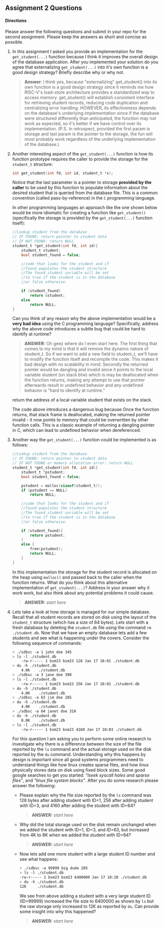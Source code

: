 ## Assignment 2 Questions

#### Directions

Please answer the following questions and submit in your repo for the second assignment. Please keep the answers as short and concise as possible.

1. In this assignment I asked you provide an implementation for the `get_student(...)` function because I think it improves the overall design of the database application. After you implemented your solution do you agree that externalizing `get_student(...)` into it's own function is a good design strategy? Briefly describe why or why not.

   > **Answer**: I think yes, because "externalizing" get_student() into its own function is a good design strategy since it reminds me how RISC-V's load-store architecture provides a standardized way to access memory. get_student() will establish consistent interface for retrieving student records, reducing code duplication and centralizing error handling. HOWEVER, its effectiveness depends on the database's underlying implementation since if the database were structured differently than anticipated, the function may not work as expected, so it's better if we have control over its implementation. (P.S. In retrospect, provided the first param is storage and last param is the pointer to the storage, the fun will most probably work regardless of the underlying implementation of the database.)

2. Another interesting aspect of the `get_student(...)` function is how its function prototype requires the caller to provide the storage for the `student_t` structure:

   ```c
   int get_student(int fd, int id, student_t *s);
   ```

   Notice that the last parameter is a pointer to storage **provided by the caller** to be used by this function to populate information about the desired student that is queried from the database file. This is a common convention (called pass-by-reference) in the `C` programming language.

   In other programming languages an approach like the one shown below would be more idiomatic for creating a function like `get_student()` (specifically the storage is provided by the `get_student(...)` function itself):

   ```c
   //Lookup student from the database
   // IF FOUND: return pointer to student data
   // IF NOT FOUND: return NULL
   student_t *get_student(int fd, int id){
       student_t student;
       bool student_found = false;

       //code that looks for the student and if
       //found populates the student structure
       //The found_student variable will be set
       //to true if the student is in the database
       //or false otherwise.

       if (student_found)
           return &student;
       else
           return NULL;
   }
   ```

   Can you think of any reason why the above implementation would be a **very bad idea** using the C programming language? Specifically, address why the above code introduces a subtle bug that could be hard to identify at runtime?

   > **ANSWER:** Oh geez where do I even start here. The first thing that comes to my mind is that it will remove the dynamic nature of student_t. So if we want to add a new field to student_t, we'll have to modify the function itself and recompile the code. This makes it bad design with no scalability in mind. Secondly the returned pointer would be dangling and invalid since it points to the local variable student (on stack btw) which is may be deallocated when the function returns, making any attempt to use that pointer afterwards result in undefined behavior and any undefined behavior is "hard to identify at runtime."

   return the address of a local variable student that exists on the stack.

   The code above introduces a dangerous bug because Once the function returns, that stack frame is deallocated, making the returned pointer invalid - it now points to memory that could be overwritten by other function calls. This is a classic example of returning a dangling pointer in C, which can lead to undefined behavior when dereferenced.

3. Another way the `get_student(...)` function could be implemented is as follows:

   ```c
   //Lookup student from the database
   // IF FOUND: return pointer to student data
   // IF NOT FOUND or memory allocation error: return NULL
   student_t *get_student(int fd, int id){
       student_t *pstudent;
       bool student_found = false;

       pstudent = malloc(sizeof(student_t));
       if (pstudent == NULL)
           return NULL;

       //code that looks for the student and if
       //found populates the student structure
       //The found_student variable will be set
       //to true if the student is in the database
       //or false otherwise.

       if (student_found){
           return pstudent;
       }
       else {
           free(pstudent);
           return NULL;
       }
   }
   ```

   In this implementation the storage for the student record is allocated on the heap using `malloc()` and passed back to the caller when the function returns. What do you think about this alternative implementation of `get_student(...)`? Address in your answer why it work work, but also think about any potential problems it could cause.

   > **ANSWER:** _start here_

4. Lets take a look at how storage is managed for our simple database. Recall that all student records are stored on disk using the layout of the `student_t` structure (which has a size of 64 bytes). Lets start with a fresh database by deleting the `student.db` file using the command `rm ./student.db`. Now that we have an empty database lets add a few students and see what is happening under the covers. Consider the following sequence of commands:

   ```bash
   > ./sdbsc -a 1 john doe 345
   > ls -l ./student.db
       -rw-r----- 1 bsm23 bsm23 128 Jan 17 10:01 ./student.db
   > du -h ./student.db
       4.0K    ./student.db
   > ./sdbsc -a 3 jane doe 390
   > ls -l ./student.db
       -rw-r----- 1 bsm23 bsm23 256 Jan 17 10:02 ./student.db
   > du -h ./student.db
       4.0K    ./student.db
   > ./sdbsc -a 63 jim doe 285
   > du -h ./student.db
       4.0K    ./student.db
   > ./sdbsc -a 64 janet doe 310
   > du -h ./student.db
       8.0K    ./student.db
   > ls -l ./student.db
       -rw-r----- 1 bsm23 bsm23 4160 Jan 17 10:03 ./student.db
   ```

   For this question I am asking you to perform some online research to investigate why there is a difference between the size of the file reported by the `ls` command and the actual storage used on the disk reported by the `du` command. Understanding why this happens by design is important since all good systems programmers need to understand things like how linux creates sparse files, and how linux physically stores data on disk using fixed block sizes. Some good google searches to get you started: _"lseek syscall holes and sparse files"_, and _"linux file system blocks"_. After you do some research please answer the following:

   - Please explain why the file size reported by the `ls` command was 128 bytes after adding student with ID=1, 256 after adding student with ID=3, and 4160 after adding the student with ID=64?

     > **ANSWER:** _start here_

   - Why did the total storage used on the disk remain unchanged when we added the student with ID=1, ID=3, and ID=63, but increased from 4K to 8K when we added the student with ID=64?

     > **ANSWER:** _start here_

   - Now lets add one more student with a large student ID number and see what happens:

     ```bash
     > ./sdbsc -a 99999 big dude 205
     > ls -l ./student.db
     -rw-r----- 1 bsm23 bsm23 6400000 Jan 17 10:28 ./student.db
     > du -h ./student.db
     12K     ./student.db
     ```

     We see from above adding a student with a very large student ID (ID=99999) increased the file size to 6400000 as shown by `ls` but the raw storage only increased to 12K as reported by `du`. Can provide some insight into why this happened?

     > **ANSWER:** _start here_
